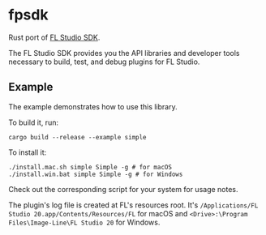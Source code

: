 # fpsdk

Rust port of [FL Studio SDK](https://www.image-line.com/developers/index.php).

The FL Studio SDK provides you the API libraries and developer tools necessary
to build, test, and debug plugins for FL Studio.




## Example

The example demonstrates how to use this library.

To build it, run:

```
cargo build --release --example simple
```

To install it:

```
./install.mac.sh simple Simple -g # for macOS
./install.win.bat simple Simple -g # for Windows
```

Check out the corresponding script for your system for usage notes.

The plugin's log file is created at FL's resources root. It's `/Applications/FL
Studio 20.app/Contents/Resources/FL` for macOS and `<Drive>:\Program
Files\Image-Line\FL Studio 20` for Windows.
